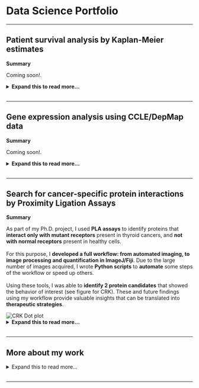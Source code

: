 <h1 class="center-text"> Data Science Portfolio </h1> 
<hr>

<h2 class="center-text"> Patient survival analysis by Kaplan-Meier estimates </h2>

<div class="two-columns">
  <div class="left-column-50">
    <p><strong> Summary </strong></p>
    <p class="justify-text"> Coming soon!. </p>
  </div>   
  <div class="right-column-50">
    <!--<img src="Images_GIFs_Videos/Streamlit_Projects_003.gif" alt="Streamlit Projects GIF" />-->
  </div>
</div>
<details><summary markdown="span"><strong> Expand this to read more... </strong></summary>
  <p><strong> More Context </strong></p>
  <p> A </p>
  <div class="two-columns">
      <div class="left-column-50">
          <p class="justify-text"><strong> Problems </strong></p>
          <ul> 
              <li class="justify-text">A. </li>
              <li class="justify-text">B. </li>
              <li class="justify-text">C. </li>
              <li class="justify-text">D. </li>
              <li class="justify-text">E. </li>
              <li class="justify-text">F. </li>
          </ul>
      </div>
      <div class="right-column-50">
          <p class="justify-text"><strong> Solutions </strong></p>
          <ul> 
              <li class="justify-text">A. </li>
              <li class="justify-text">B. </li>
              <li class="justify-text">C. </li>
              <li class="justify-text">D. </li>
              <li class="justify-text">E. </li>
          </ul>
      </div>
  </div>
  <p><strong> Check the Streamlit tool I made here: <a href="https://github.com/EdRey05/Streamlit_projects/tree/main/003_KM_plotter">Demo_KM_plotter</a></strong></p>
</details>
<br>
<hr>

<h2 class="center-text"> Gene expression analysis using CCLE/DepMap data </h2>

<div class="two-columns">
  <div class="left-column-50">
    <p><strong> Summary </strong></p>
    <p class="justify-text"> Coming soon!. </p>
  </div>
  <div class="right-column-50">
    <!--<img src="Images_GIFs_Videos/Streamlit_Projects_001.gif" alt="Streamlit Projects GIF" />-->
  </div>
</div>
<details><summary markdown="span"><strong> Expand this to read more... </strong></summary>
  <p><strong> More Context </strong></p>
  <p> A </p>
  <div class="two-columns">
      <div class="left-column-50">
          <p class="justify-text"><strong> Problems </strong></p>
          <ul> 
              <li class="justify-text">A. </li>
              <li class="justify-text">B. </li>
              <li class="justify-text">C. </li>
              <li class="justify-text">D. </li>
              <li class="justify-text">E. </li>
              <li class="justify-text">F. </li>
          </ul>
      </div>
      <div class="right-column-50">
          <p class="justify-text"><strong> Solutions </strong></p>
          <ul> 
              <li class="justify-text">A. </li>
              <li class="justify-text">B. </li>
              <li class="justify-text">C. </li>
              <li class="justify-text">D. </li>
              <li class="justify-text">E. </li>
          </ul>
      </div>
  </div>
  <p><strong> Check the Streamlit tool I made here: <a href="https://github.com/EdRey05/Streamlit_projects/tree/main/001_RNA_expression_DepMap">Demo_RNA_DepMap</a></strong></p>
</details>
<br>
<hr>

<h2 class="center-text"> Search for cancer-specific protein interactions by Proximity Ligation Assays </h2>

<div class="two-columns">
  <div class="left-column-50">
    <p><strong> Summary </strong></p>
    <p class="justify-text"> As part of my Ph.D. project, I used <strong>PLA assays</strong> to identify proteins that <strong>
                            interact only with mutant receptors</strong> present in thyroid cancers, and <strong>not with normal 
                            receptors</strong> present in healthy cells. <br><br>
                            For this purpose, I <strong>developed a full workflow: from automated imaging, to image processing and 
                            quantification in ImageJ/Fiji</strong>. Due to the large number of images acquired, I wrote <strong>Python 
                            scripts</strong> to <strong>automate</strong> some steps of the workflow or speed up others. <br><br>
                            Using these tools, I was able to <strong>identify 2 protein candidates</strong> that showed the behavior 
                            of interest (see figure for CRK). These and future findings using my workflow provide valuable insights
                            that can be translated into <strong>therapeutic strategies</strong>.
    </p> 
  </div>
  <div class="right-column-50">
    <img src="https://github.com/EdRey05/EdRey05.github.io/assets/62916582/8fad7857-27a1-4ee4-a980-3bce32a09ece" alt="CRK Dot plot" />
  </div>
</div>
<details><summary markdown="span"><strong> Expand this to read more... </strong></summary>
  <p><strong> More Context </strong></p>
  <p class="justify-text"> Based on research and information provided by collaborators who perform PLA experiments, I carried out several 
      <strong>small-scale tests</strong>. However, I found out that due to our conditions (antibodies, cell lines, treatments), there was 
      noticeable <strong>variability and background signal</strong> such that larger sample sizes would be required (first I tested <50 
      images of individual cells). In addition, I observed that confocal resolution was not essential to ensure good results and thus 
      evaluated other options. Finally, I decided to use the <strong>EVOS M7000</strong> imager (Thermo Fisher) which has automated 
      imaging capabilities and decent resolution of PLA objects at 40x magnification. <br>
  </p>
  <div class="two-columns">
    <div class="left-column-35">
      <br>
      <p class="justify-text"> Here I illustrate the workflow I generated (→), including the extra steps required due to the <strong>large 
                              number of images</strong> that I acquired with the EVOS imager. <br><br>
                              However, that brought several <strong>complications </strong> since my lab used to -mostly- do <strong>manual 
                              experiment analysis</strong> for small-scale experiments, which was very time consuming. Thus, I developed 
                              <strong>data-solutions</strong> for as many stages as I could (<strong>all with an * symbol before their name
                              </strong>).
      </p>
    </div>
    <div class="right-column-65">
      <img src="https://github.com/EdRey05/EdRey05.github.io/assets/62916582/fa82a60c-6108-4e50-a8f3-67d55b09ae35" alt="PLA Workflow" />    
    </div>
  </div>
  <br>
  <div class="two-columns">
      <div class="left-column-50">
          <p class="justify-text"><strong> Problems </strong></p>
          <ul> 
              <li class="justify-text">The imager saved the raw images as <strong>single-channel, single-slice</strong> images instead of 
                                      hyperstacks. This provided 12 images instead of 1. </li>
              <li class="justify-text">I acquired <strong>300+ hyperstacks/fields of view (FOVs)</strong>, which was too many for manual
                                      review. </li>
              <li class="justify-text">All FOVs requied <strong>pre-processing</strong> before quantification (<strong>Z-projection and 
                                      background subtraction</strong>). </li>
              <li class="justify-text">We needed to <strong>manually draw and save two .roi files</strong> for each cell to be quantified 
                                      (100-500 per experimental group). </li>
              <li class="justify-text">For the quantification, each big FOV required to be split, the <strong>PLA channel to be isolated 
                                      and thresholded</strong>. Here, different pre-set methods are offered within ImageJ/Fiji, but produce
                                      different results depending on the input images and features. </li>
              <li class="justify-text">The quantification <strong>results needed to be reviewed</strong> to evaluate whether the thresholding
                                      and object detection parameters were appropriate. These sometimes needed to be slightly adjusted 
                                      for each experiment to produce the best results. </li>
          </ul>
      </div>
      <div class="right-column-50">
          <p class="justify-text"><strong> Solutions </strong></p>
          <ul> 
              <li class="justify-text">I wrote a <strong>script to merge output images to hyperstacks</strong> in ImageJ/Fiji by analyzing the 
                                      output image file name which contained cues about the FOV, slice, and channel numbers. </li>
              <li class="justify-text">I wrote a <strong>script for grid stitching</strong> in ImageJ/Fiji, to produce 10 big FOVs per 
                                      experimental group. This was much more manageable and still easy to manually navigate and review. </li>
              <li class="justify-text">I wrote a <strong>script for pre-processing</strong> in ImageJ/Fiji, to Z-project and apply background 
                                       subtraction. </li>
              <li class="justify-text">Due to time constraints, I could not implement a solution to identify the cells/areas of interest and
                                      draw the contours for the .roi files. However, I wrote <strong>3 scripts to save and handle the areas
                                      </strong> in ImageJ/Fiji, which significantly speeded up the process. </li>
              <li class="justify-text">I wrote a <strong>script for quantification</strong> in ImageJ/Fiji that allows the user to select the
                                      thresholding method to use (methods panel and/or Find Maxima plug-in). Also, the user can enter the 
                                      parameters for PLA object detection (size, circularity). </li>
              <li class="justify-text">I made a <strong>Streamlit data app to summarize quantification outputs</strong>. The app automates the 
                                      generation of Power Point presentations with images and object count results. </li>
          </ul>
      </div>
  </div>
  <div class="two-columns">
      <div class="left-column-50">
          <p class="justify-text"><strong> Results </strong></p>
            <ol> 
              <li class="justify-text">I consolidated my merge, stitch, and pre-process scripts into a single script that takes few initial 
                  parameters and automates these steps by chaining their inputs and outputs (<strong><a href="https://github.com/EdRey05/Resources_for_Mulligan_Lab/blob/main/Tools%20for%20students/Eduardo%20Reyes/04-Image_Processing_SYTTMZ_automated_PLA.py">See script</a></strong>). </li>
              <li class="justify-text">The only manual parts left are to select the areas (cells) of interest, and the analysis of the results
                  in GraphPad prism. Everything else has been succesfully automated, most scripts take several <strong>input parameters</strong> 
                  that allow <strong>reusability</strong> and some other parts of the code are <strong>flexible enough for fine-tunning</strong> 
                  (<strong>more/less channels, slices, FOVs, areas, etc.</strong>). </li>
              <li class="justify-text">Approximately <strong>10,000 images</strong> of individual cells were analyzed (<strong>6 different 
                  interactions, 7 experimental groups each</strong>). </li>
              <li class="justify-text">This box plot (→) has the <strong>same data as the dot plot above</strong>, but shows the statistical 
                  analysis results and the dotted line is the additional threshold I used in my experiments (20 normalized puncta per cell) to 
                  consider a real interaction result given the background signal. In all groups, images of 140-270 individual cells were 
                  quantified. </li>
              <li class="justify-text"><strong>More data/results can't be shared at the moment</strong>. The other protein candidates identified 
                  through these experiments will be published in the next few years, as they are part of ongoing projects. Most of my PLA 
                  experiments were done in 2022 and I was able to publish them all before I graduated in Sept 2023. </li>
            </ol>
      </div>
      <div class="right-column-50">
          <img src="https://github.com/EdRey05/EdRey05.github.io/assets/62916582/25da16e5-a2da-4682-a921-7ad4680f17e9" alt="CRK Box plot" />
      </div>
  </div>
  <br>
  <p><strong> Check the Github page showcasing some of the scripts mentioned here: <a href="https://edrey05.github.io/Resources_for_Mulligan_Lab/">PLA ImageJ scripts</a></strong></p>
  <p><strong> Check the Streamlit data app I made here: <a href="https://github.com/EdRey05/Streamlit_projects/tree/main/002_Automated_PPTX_PLA">Demo_PLA_PPTX</a></strong></p>
</details>
<br>
<hr>

<h2> More about my work </h2>

<details><summary markdown="span"> Expand this to read more...</summary>
  <br>
  <div class="two-columns">
    <div class="left-column-35">
      <p><strong> Check my other Github pages </strong></p>
      <ul>
        <li> <strong><a href="https://edrey05.github.io/Resources_for_Mulligan_Lab/">Tools generated during my PhD</a></strong> </li>
        <li> <strong><a href="https://edrey05.github.io/Streamlit_projects/">Streamlit projects</a></strong> </li>
      </ul>
    </div>
    <div class="right-column-65">
      <p><strong> My Github Stats: </strong></p>
      <p><img src="https://github-readme-stats.vercel.app/api/top-langs/?username=EdRey05&theme=dark&hide_border=false&include_all_commits=false&count_private=false&layout=compact" alt="Top Languages">
      <img src="https://github-readme-streak-stats.herokuapp.com/?user=EdRey05&theme=dark&hide_border=false" alt="GitHub Streak Stats"></p>
    </div>
  </div>
</details>
<br>
<hr>
